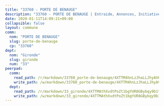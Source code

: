 ```yaml
---
title: "33760 - PORTE DE BENAUGE"
description: "33760 - PORTE DE BENAUGE | Entraide, Annonces, Initiatives"
date: 2020-01-11T14:09:21+09:00
collapsible: false
layout: commune
comm:
  nom: "PORTE DE BENAUGE"
  slug: porte-de-benauge
  cp: "33760"
dept:
  nom: "Gironde"
  slug: gironde
  num: "33"
peerpad:
  comm:
    read_path: /r/markdown/33760_porte-de-benauge/4XTTM4hnLzJhaLLJhyAV6y8tofDCSAJD8yD7JGv3AA15Eri3x
    write_path: /w/markdown/33760_porte-de-benauge/4XTTM4hnLzJhaLLJhyAV6y8tofDCSAJD8yD7JGv3AA15Eri3x-K3TgUycRLY6KY8KSoSgQaTFJXpSGaJAHGfxFq1VV4rx2oPgM3CybrwXYZTrzxtzToys2eakRHbjqgCVYc4t5Kf3oF4LsCasyrJG7cv39qKnNBJg9gmpH4H7kfF27HaSxWTxkGkeJ
  dept:
    read_path: /r/markdown/33_gironde/4XTTMAthXvdtPoZt1bgYUR8GBybqy9b1tLUaaKDw5iKj57LRt
    write_path: /w/markdown/33_gironde/4XTTMAthXvdtPoZt1bgYUR8GBybqy9b1tLUaaKDw5iKj57LRt-K3TgU8ogmN5s8hbKrZhkV9P1KQiFepNWXjoYRvdMTW1jt7eRXTmrjG677tN9mcUTsALjzYGgb8mvcrYPJn2Jd8cTiBmF9aZcbgdcQL1kzCPJnSf6X8tpEcGPdTr5qT6cQqEpt6oQ
---
```


